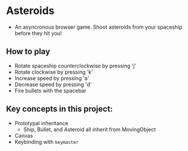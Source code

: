 Asteroids
=========

* An asyncronous browser game. Shoot asteroids from your spaceship before they hit you!

## How to play

* Rotate spaceship counterclockwise by pressing 'j'
* Rotate clockwise by pressing 'k'
* Increase speed by pressing 'a'
* Decrease speed by pressing 'd'
* Fire bullets with the spacebar

## Key concepts in this project:

* Prototypal inheritance
  * Ship, Bullet, and Asteroid all inherit from MovingObject
* Canvas
* Keybinding with `keymaster`

